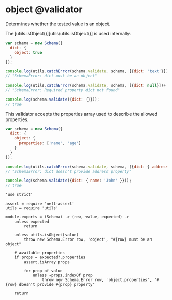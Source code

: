 object @validator
=================

Determines whether the tested value is an object.

The [utils.isObject()][utils/utils.isObject()] is used internally.

```javascript
var schema = new Schema({
  dict: {
    object: true
  }
});

console.log(utils.catchError(schema.validate, schema, [{dict: 'text'}])+'');
// "SchemaError: dict must be an object"

console.log(utils.catchError(schema.validate, schema, [{dict: null}])+'');
// "SchemaError: Required property dict not found"

console.log(schema.validate({dict: {}}));
// true
```

This validator accepts the properties array used to describe the allowed properties.

```javascript
var schema = new Schema({
  dict: {
    object: {
      properties: ['name', 'age']
    }
  }
});

console.log(utils.catchError(schema.validate, schema, [{dict: { address: 'abc' }}])+'');
// "SchemaError: dict doesn't provide address property"

console.log(schema.validate({dict: { name: 'John' }}));
// true
```

	'use strict'

	assert = require 'neft-assert'
	utils = require 'utils'

	module.exports = (Schema) -> (row, value, expected) ->
		unless expected
			return

		unless utils.isObject(value)
			throw new Schema.Error row, 'object', "#{row} must be an object"

		# available properties
		if props = expected?.properties
			assert.isArray props

			for prop of value
				unless ~props.indexOf prop
					throw new Schema.Error row, 'object.properties', "#{row} doesn't provide #{prop} property"

		return
